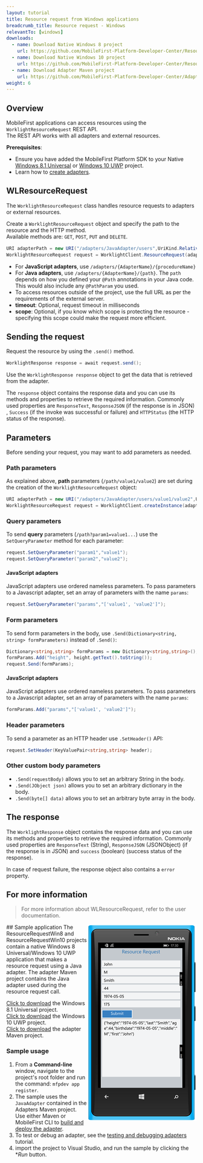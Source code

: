 ```yaml
---
layout: tutorial
title: Resource request from Windows applications
breadcrumb_title: Resource request - Windows
relevantTo: [windows]
downloads:
  - name: Download Native Windows 8 project
    url: https://github.com/MobileFirst-Platform-Developer-Center/ResourceRequestWin8/tree/release80
  - name: Download Native Windows 10 project
    url: https://github.com/MobileFirst-Platform-Developer-Center/ResourceRequestWin10/tree/release80
  - name: Download Adapter Maven project
    url: https://github.com/MobileFirst-Platform-Developer-Center/Adapters/tree/release80
weight: 6
---
```

## Overview
MobileFirst applications can access resources using the `WorklightResourceRequest` REST API.  
The REST API works with all adapters and external resources.

**Prerequisites**:

- Ensure you have added the MobileFirst Platform SDK to your Native [Windows 8.1 Universal](../../adding-the-mfpf-sdk/windows-8-10) or [Windows 10 UWP](../../adding-the-mfpf-sdk/windows-8-10) project.
- Learn how to [create adapters](../../adapters/adapters-overview/).

## WLResourceRequest
The `WorklightResourceRequest` class handles resource requests to adapters or external resources.

Create a `WorklightResourceRequest` object and specify the path to the resource and the HTTP method.  
Available methods are: `GET`, `POST`, `PUT` and `DELETE`.

```cs
URI adapterPath = new URI("/adapters/JavaAdapter/users",UriKind.Relative);
WorklightResourceRequest request = WorklightClient.ResourceRequest(adapterPath,"GET");
```

* For **JavaScript adapters**, use `/adapters/{AdapterName}/{procedureName}`
* For **Java adapters**, use `/adapters/{AdapterName}/{path}`. The `path` depends on how you defined your `@Path` annotations in your Java code. This would also include any `@PathParam` you used.
* To access resources outside of the project, use the full URL as per the requirements of the external server.
* **timeout**: Optional, request timeout in milliseconds
* **scope**: Optional, if you know which scope is protecting the resource - specifying this scope could make the request more efficient.

## Sending the request
Request the resource by using the `.send()` method.

```cs
WorklightResponse response = await request.send();
```

Use the `WorklightResponse response` object to get the data that is retrieved from the adapter.

The `response` object contains the response data and you can use its methods and properties to retrieve the required information. Commonly used properties are `ResponseText`, `ResponseJSON` (if the response is in JSON) , `Success` (if the invoke was successful or failure) and `HTTPStatus` (the HTTP status of the response).

## Parameters
Before sending your request, you may want to add parameters as needed.

### Path parameters
As explained above, **path** parameters (`/path/value1/value2`) are set during the creation of the `WorklightResourceRequest` object:

```cs
URI adapterPath = new URI("/adapters/JavaAdapter/users/value1/value2",UriKind.Relative);
WorklightResourceRequest request = WorklightClient.createInstance(adapterPath,"GET");
```

### Query parameters
To send **query** parameters (`/path?param1=value1...`) use the `SetQueryParameter` method for each parameter:

```cs
request.SetQueryParameter("param1","value1");
request.SetQueryParameter("param2","value2");
```

#### JavaScript adapters
JavaScript adapters use ordered nameless parameters. To pass parameters to a Javascript adapter, set an array of parameters with the name `params`:

```cs
request.SetQueryParameter("params","['value1', 'value2']");
```

### Form parameters
To send form parameters in the body, use `.Send(Dictionary<string, string> formParameters)` instead of `.Send()`:  

```cs
Dictionary<string,string> formParams = new Dictionary<string,string>();
formParams.Add("height", height.getText().toString());
request.Send(formParams);
```   

#### JavaScript adapters
JavaScript adapters use ordered nameless parameters. To pass parameters to a Javascript adapter, set an array of parameters with the name `params`:

```cs
formParams.Add("params","['value1', 'value2']");
```

### Header parameters
To send a parameter as an HTTP header use `.SetHeader()` API:

```cs
request.SetHeader(KeyValuePair<string,string> header);
```

### Other custom body parameters
- `.Send(requestBody)` allows you to set an arbitrary String in the body.
- `.Send(JObject json)` allows you to set an arbitrary dictionary in the body.
- `.Send(byte[] data)` allows you to set an arbitrary byte array in the body.

## The response
The `WorklightResponse` object contains the response data and you can use its methods and properties to retrieve the required information. Commonly used properties are `ResponseText` (String), `ResponseJSON` (JSONObject) (if the response is in JSON) and `success` (boolean) (success status of the response).

In case of request failure, the response object also contains a `error` property.

## For more information
> For more information about WLResourceRequest, refer to the user documentation.

<img alt="Image of the sample application" src="resource-request-success-Win8-10.PNG" style="float:right"/>
## Sample application
The ResourceRequestWin8 and ResourceRequestWin10 projects contain a native Windows 8 Universal/Windows 10 UWP application that makes a resource request using a Java adapter.  
The adapter Maven project contains the Java adapter used during the resource request call.

[Click to download](https://github.com/MobileFirst-Platform-Developer-Center/ResourceRequestWin8/tree/release80) the Windows 8.1 Universal project.  
[Click to download](https://github.com/MobileFirst-Platform-Developer-Center/ResourceRequestWin10/tree/release80) the Windows 10 UWP project.  
[Click to download](https://github.com/MobileFirst-Platform-Developer-Center/Adapters/tree/release80) the adapter Maven project.

### Sample usage
1. From a **Command-line** window, navigate to the project's root folder and run the command: `mfpdev app register`.
2. The sample uses the `JavaAdapter` contained in the Adapters Maven project. Use either Maven or MobileFirst CLI to [build and deploy the adapter](../../adapters/creating-adapters/).
3. To test or debug an adapter, see the [testing and debugging adapters](../../adapters/testing-and-debugging-adapters) tutorial.
4. import the project to Visual Studio, and run the sample by clicking the **Run* button.
